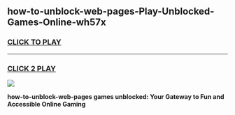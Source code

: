 
## how-to-unblock-web-pages-Play-Unblocked-Games-Online-wh57x
<h3>
<a href="https://premium76.site?title=how-to-unblock-web-pages&ref=25A">CLICK TO PLAY</a></h3>
<hr>

<h3>
<a href="https://premium76.site?title=how-to-unblock-web-pages&ref=25A">CLICK 2 PLAY</a>
  
</h3>

<a href="https://premium76.site?title=how-to-unblock-web-pages&ref=25A"><img src="https://clearcache.store/games.png"></a>


**how-to-unblock-web-pages games unblocked: Your Gateway to Fun and Accessible Online Gaming**
